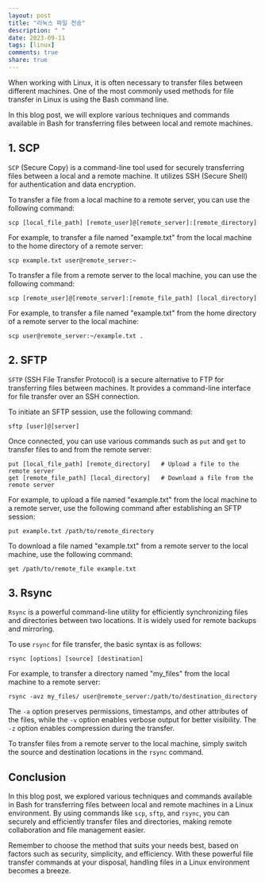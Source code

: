 ```yaml
---
layout: post
title: "리눅스 파일 전송"
description: " "
date: 2023-09-11
tags: [linux]
comments: true
share: true
---
```


When working with Linux, it is often necessary to transfer files between different machines. One of the most commonly used methods for file transfer in Linux is using the Bash command line.

In this blog post, we will explore various techniques and commands available in Bash for transferring files between local and remote machines.

## 1. SCP

`SCP` (Secure Copy) is a command-line tool used for securely transferring files between a local and a remote machine. It utilizes SSH (Secure Shell) for authentication and data encryption.

To transfer a file from a local machine to a remote server, you can use the following command:

```
scp [local_file_path] [remote_user]@[remote_server]:[remote_directory]
```

For example, to transfer a file named "example.txt" from the local machine to the home directory of a remote server:

```
scp example.txt user@remote_server:~
```

To transfer a file from a remote server to the local machine, you can use the following command:

```
scp [remote_user]@[remote_server]:[remote_file_path] [local_directory]
```

For example, to transfer a file named "example.txt" from the home directory of a remote server to the local machine:

```
scp user@remote_server:~/example.txt .
```

## 2. SFTP

`SFTP` (SSH File Transfer Protocol) is a secure alternative to FTP for transferring files between machines. It provides a command-line interface for file transfer over an SSH connection.

To initiate an SFTP session, use the following command:

```
sftp [user]@[server]
```

Once connected, you can use various commands such as `put` and `get` to transfer files to and from the remote server:

```
put [local_file_path] [remote_directory]   # Upload a file to the remote server
get [remote_file_path] [local_directory]   # Download a file from the remote server
```

For example, to upload a file named "example.txt" from the local machine to a remote server, use the following command after establishing an SFTP session:

```
put example.txt /path/to/remote_directory
```

To download a file named "example.txt" from a remote server to the local machine, use the following command:

```
get /path/to/remote_file example.txt
```

## 3. Rsync

`Rsync` is a powerful command-line utility for efficiently synchronizing files and directories between two locations. It is widely used for remote backups and mirroring.

To use `rsync` for file transfer, the basic syntax is as follows:

```
rsync [options] [source] [destination]
```

For example, to transfer a directory named "my_files" from the local machine to a remote server:

```
rsync -avz my_files/ user@remote_server:/path/to/destination_directory
```

The `-a` option preserves permissions, timestamps, and other attributes of the files, while the `-v` option enables verbose output for better visibility. The `-z` option enables compression during the transfer.

To transfer files from a remote server to the local machine, simply switch the source and destination locations in the `rsync` command.

## Conclusion

In this blog post, we explored various techniques and commands available in Bash for transferring files between local and remote machines in a Linux environment. By using commands like `scp`, `sftp`, and `rsync`, you can securely and efficiently transfer files and directories, making remote collaboration and file management easier.

Remember to choose the method that suits your needs best, based on factors such as security, simplicity, and efficiency. With these powerful file transfer commands at your disposal, handling files in a Linux environment becomes a breeze.